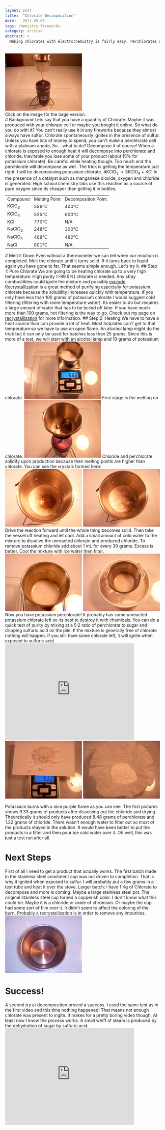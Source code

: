 ```yaml
---
layout: post
title:  "Chlorate Decomposition"
date:   2011-05-01
tags: chemistry fireworks
category: archive
abstract: >
  Making chlorates with electrochemistry is fairly easy. Perchlorates are quite a bit more troubling. Unless, of course, you just heat your chlorates up...
---
```


<div>
	<a href="/assets/img/holder.JPG"><img src="/assets/img/holder_s.JPG" width="250" alt="Alcohol Lamp Set Up"></a>
	<br>Click on the image for the large version.
</div>
# Background
Lets say that you have a quantity of Chlorate. Maybe it was produced with your chlorate cell or maybe you bought it online. So what do you do with it? You can't really use it in any fireworks because they almost always have sulfur. Chlorate spontaneously ignites in the presence of sulfur. Unless you have lots of money to spend, you can't make a perchlorate cell with a platinum anode. So... what to do?
Decompose it of course! When a chlorate is exposed to enough heat it will decompose into perchlorate and chloride. Inevitable you lose some of your product (about 15% for potassium chlorate). Be careful while heating though. Too much and the perchlorate will decompose as well. The trick is getting the temperature just right. I will be decomposing potassium chlorate. 4KClO<sub>3</sub> -> 3KClO<sub>4</sub> + KCl In the presence of a catalyst such as manganese dioxide, oxygen and chloride is generated. High school chemistry labs use this reaction as a source of pure oxygen since its cheaper than getting it in bottles.
<table>
	<tr><td>Compound</td><td>Melting Point</td><td>Decomposition Point</td></tr>
	<tr><td>KClO<sub>3</sub></td><td>356&#8451;</td><td>400&#8451;</td></tr>
	<tr><td>KClO<sub>4</sub></td><td>525&#8451;</td><td>600&#8451;</td></tr>
	<tr><td>KCl</td><td>770&#8451;</td><td>N/A</td></tr>
	<tr><td>NaClO<sub>3</sub></td><td>248&#8451;</td><td>300&#8451;</td></tr>
	<tr><td>NaClO<sub>4</sub></td><td>468&#8451;</td><td>482&#8451;</td></tr>
	<tr><td>NaCl</td><td>801&#8451;</td><td>N/A</td></tr>
</table>
# Melt it Down
Even without a thermometer we can tell when our reaction is completed. Melt the chlorate until it turns solid. If it turns back to liquid again you have gone to far. That seems simple enough. Let's try it.
## Step 1: Pure Chlorate
We are going to be heating chlorate up to a very high temperature.  High purity (>99.9%) chlorate is needed. Any stray combustibles could ignite the mixture and possibly <a target="new_window" href="http://www.youtube.com/watch?v=CJ-pSfXcXtw&feature=related">explode</a>. <a target="new_window" href="http://www.youtube.com/watch?v=uVA0rK_VITY">Recrystallization</a> is a great method of purifying especially for potassium chlorate because the solubility increases quickly with temperature. If you only have less than 100 grams of potassium chlorate I would suggest cold filtering (filtering with room temperature water). Its easier to do but requires a large amount of water that has to be boiled off later. If you have much more than 100 grams, hot filtering is the way to go. Check out my page on <a href="recrystallize.html">recrystallization</a> for more information.
## Step 2: Heating
We have to have a heat source than can provide a lot of heat. Most hotplates can't get to that temperature so we have to use an open flame. An alcohol lamp might do the trick but it can only be used for batches less than 25 grams. Since this is more of a test, we will start with an alcohol lamp and 10 grams of potassium chlorate.
<a href="/assets/img/10grams.JPG"><img src="/assets/img/10grams_s.JPG" width="250" alt="10 grams Starting Chlorate"></a>
First stage is the melting on chlorate:
<a href="/assets/img/partial.JPG"><img src="/assets/img/partial_s.JPG" width="250" alt="Beginning to Melt"></a>
Chloride and perchlorate solidify upon production because their melting points are higher than chlorate. You can see the crystals formed here:
<a href="/assets/img/near.JPG"><img src="/assets/img/near_s.JPG" width="250" alt="Halfway Done"></a>
<a href="/assets/img/almost.JPG"><img src="/assets/img/almost_s.JPG" width="250" alt="Almost Solidified"></a>
Drive the reaction forward until the whole thing becomes solid. Then take the vessel off heating and let cool. Add a small amount of cold water to the mixture to dissolve the unreacted chlorate and produced chloride. To remove potassium chloride add about 1 mL for every 30 grams. Excess is better. Cool the mixture with ice water then filter.
<a href="/assets/img/dissolve.JPG"><img src="/assets/img/dissolve_s.JPG" width="250" alt="Add Water to Dissolve"></a>
<a href="/assets/img/cooling.JPG"><img src="/assets/img/cooling_s.JPG" width="250" alt="Cooling Down"></a>
Now you have potassium perchlorate! It probably has some unreacted potassium chlorate left so its best to <a target="new_window" href="http://oxidizing.110mb.com/chlorate/destroy.html">destroy</a> it with chemicals. You can do a quick test of purity by mixing at a 5:2 ratio of perchlorate to sugar and dripping sulfuric acid on the pile. If the mixture is generally free of chlorate nothing will happen. If you still have some chlorate left, it will ignite when exposed to sulfuric acid.
<object width="420" height="315"><param name="movie" value="http://www.youtube.com/v/1PhuRCYKWNc?version=3&amp;hl=en_US"></param><param name="allowFullScreen" value="true"></param><param name="allowscriptaccess" value="always"></param><embed src="http://www.youtube.com/v/1PhuRCYKWNc?version=3&amp;hl=en_US" type="application/x-shockwave-flash" width="420" height="315" allowscriptaccess="always" allowfullscreen="true"></embed></object>
<a href="/assets/img/result.JPG"><img src="/assets/img/result_s.JPG" width="250" alt="9.33 grams of Result"></a>
<a href="/assets/img/sugar.JPG"><img src="/assets/img/sugar_s.JPG" width="250" alt="Resultant Mixed with Sugar"></a>

Potassium burns with a nice purple flame as you can see. The first pictures shows 9.33 grams of products after dissolving out the chloride and drying. Theoretically it should only have produced 8.48 grams of perchlorate and 1.32 grams of chloride. There wasn't enough water to filter out so most of the products stayed in the solution. It would have been better to put the products in a filter and then pour ice cold water over it. Oh well, this was just a test run after all.

# Next Steps
First of all I need to get a product that actually works. The first batch made in the stainless steel condiment cup was not driven to completion. That is why it ignited when exposed to sulfur. I will probably put a few grams in a test tube and heat it over the stove.
Larger batch: I have 1 Kg of Chlorate to decompose and more is coming. Maybe a large stainless steel pot. The original stainless steel cup turned a copperish color. I don't know what this could be. Maybe it is a chloride or oxide of chromium. Or maybe the cup had some sort of film over it. It didn't seem to affect the coloring of the burn. Probably a recrystallization is in order to remove any impurities.
<br><a href="/assets/img/oxide.JPG"><img src="/assets/img/oxide_s.JPG" width="250" alt="Chromium Oxide on Container"></a>
# Success!
A second try at decomposition proved a success. I used the same test as in the first video and this time nothing happened! That means not enough chlorate was present to ingite. It makes for a pretty boring video though. At least now I know the process works. A small whiff of steam is produced by the dehydration of sugar by sulfuric acid.
<object width="420" height="315"><param name="movie" value="http://www.youtube.com/v/TZwdVghq7nM?version=3&amp;hl=en_US"></param><param name="allowFullScreen" value="true"></param><param name="allowscriptaccess" value="always"></param><embed src="http://www.youtube.com/v/TZwdVghq7nM?version=3&amp;hl=en_US" type="application/x-shockwave-flash" width="420" height="315" allowscriptaccess="always" allowfullscreen="true"></embed></object>
